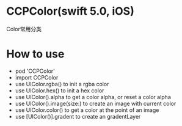 # CCPColor(swift 5.0, iOS)
Color常用分类
# How to use
* pod 'CCPColor'
* import CCPColor
* use UIColor.rgba() to init a rgba color
* use UIColor.hex() to init a hex color
* use UIColor().alpha to get a color alpha, or reset a color alpha
* use UIColor().image(size:) to create an image with current color
* use UIColor.color() to get a color at the point of an image
* use [UIColor()].gradent to create an gradentLayer
